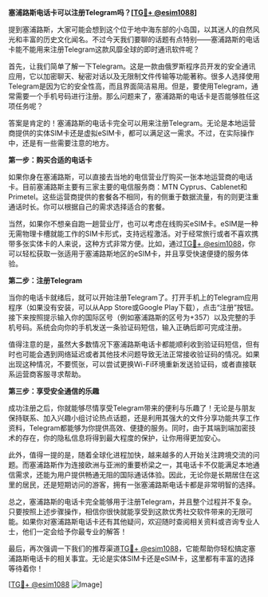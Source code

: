 **塞浦路斯电话卡可以注册Telegram吗？[[TG💪+ @esim1088](https://t.me/s/esim1088)]**

提到塞浦路斯，大家可能会想到这个位于地中海东部的小岛国，以其迷人的自然风光和丰富的历史文化闻名。不过今天我们要聊的话题有点特别——塞浦路斯的电话卡能不能用来注册Telegram这款风靡全球的即时通讯软件呢？

首先，让我们简单了解一下Telegram。这是一款由俄罗斯程序员开发的安全通讯应用，它以加密聊天、秘密对话以及无限制文件传输等功能著称。很多人选择使用Telegram是因为它的安全性高，而且界面简洁易用。但是，要使用Telegram，通常需要一个手机号码进行注册。那么问题来了，塞浦路斯的电话卡是否能够胜任这项任务呢？

答案是肯定的！塞浦路斯的电话卡完全可以用来注册Telegram。无论是本地运营商提供的实体SIM卡还是虚拟eSIM卡，都可以满足这一需求。不过，在实际操作中，还是有一些需要注意的地方。

**第一步：购买合适的电话卡**

如果你身在塞浦路斯，可以直接去当地的电信营业厅购买一张本地运营商的电话卡。目前塞浦路斯主要有三家主要的电信服务商：MTN Cyprus、Cablenet和Primetel。这些运营商提供的套餐各不相同，有的侧重于数据流量，有的则更注重通话时长。你可以根据自己的需求选择适合的套餐。

当然，如果你不想亲自跑一趟营业厅，也可以考虑在线购买eSIM卡。eSIM是一种无需物理卡槽就能工作的SIM卡形式，支持远程激活。对于经常旅行或者不喜欢携带多张实体卡的人来说，这种方式非常方便。比如，通过[TG💪+ @esim1088](https://t.me/s/esim1088)，你可以轻松获取一张适用于塞浦路斯地区的eSIM卡，并且享受快速便捷的服务体验。

**第二步：注册Telegram**

当你的电话卡就绪后，就可以开始注册Telegram了。打开手机上的Telegram应用程序（如果没有安装，可以从App Store或Google Play下载），点击“注册”按钮。接下来按照提示输入你的国际区号（例如塞浦路斯的区号为+357）以及完整的手机号码。系统会向你的手机发送一条验证码短信，输入正确后即可完成注册。

值得注意的是，虽然大多数情况下塞浦路斯电话卡都能顺利收到验证码短信，但有时也可能会遇到网络延迟或者其他技术问题导致无法正常接收验证码的情况。如果出现这种情况，不要慌张，可以尝试更换Wi-Fi环境重新发送验证码，或者直接联系运营商客服寻求帮助。

**第三步：享受安全通信的乐趣**

成功注册之后，你就能够尽情享受Telegram带来的便利与乐趣了！无论是与朋友保持联系、加入兴趣小组讨论热点话题，还是利用其强大的文件分享功能共享工作资料，Telegram都能够为你提供高效、便捷的服务。同时，由于其端到端加密技术的存在，你的隐私信息将得到最大程度的保护，让你用得更加安心。

此外，值得一提的是，随着全球化进程加快，越来越多的人开始关注跨境交流的问题。而塞浦路斯作为连接欧洲与亚洲的重要桥梁之一，其电话卡不仅能满足本地通信需求，还能为用户提供畅通无阻的国际通话体验。因此，无论你是长期居住在这里的居民，还是短期访问的游客，拥有一张塞浦路斯电话卡都是非常明智的选择。

总之，塞浦路斯的电话卡完全能够用于注册Telegram，并且整个过程并不复杂。只要按照上述步骤操作，相信你很快就能享受到这款优秀社交软件带来的无限可能。如果你对塞浦路斯电话卡还有其他疑问，欢迎随时查阅相关资料或咨询专业人士，他们一定会给予你最专业的解答！

最后，再次强调一下我们的推荐渠道[TG💪+ @esim1088](https://t.me/s/esim1088)，它能帮助你轻松搞定塞浦路斯电话卡的相关事宜。无论是实体SIM卡还是eSIM卡，这里都有丰富的选择等待着你！

[[TG💪+ @esim1088](https://t.me/s/esim1088) ![Image](https://i.postimg.cc/4NQfJmqS/Snipaste-2025-05-13-00-14-12.png)]